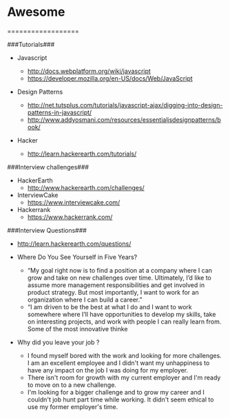 # Awesome
==================

###Tutorials###

* Javascript
  * http://docs.webplatform.org/wiki/javascript
  * https://developer.mozilla.org/en-US/docs/Web/JavaScript
  
* Design Patterns
  * http://net.tutsplus.com/tutorials/javascript-ajax/digging-into-design-patterns-in-javascript/
  * http://www.addyosmani.com/resources/essentialjsdesignpatterns/book/

* Hacker
  * http://learn.hackerearth.com/tutorials/


###Interview challenges###

* HackerEarth
  * http://www.hackerearth.com/challenges/
* InterviewCake
  * https://www.interviewcake.com/
* Hackerrank
  * https://www.hackerrank.com/
  
###Interview Questions###

* http://learn.hackerearth.com/questions/

* Where Do You See Yourself in Five Years?
  * “My goal right now is to find a position at a company where I can grow and take on new challenges over time. Ultimately, I’d like to assume more management responsibilities and get involved in product strategy. But most importantly, I want to work for an organization where I can build a career.”
  * “I am driven to be the best at what I do and I want to work somewhere where I’ll have opportunities to develop my skills, take on interesting projects, and work with people I can really learn from. Some of the most innovative thinke

* Why did you leave your job ?
  * I found myself bored with the work and looking for more challenges. I am an excellent employee and I didn't want my unhappiness to have any impact on the job I was doing for my employer.
  * There isn't room for growth with my current employer and I'm ready to move on to a new challenge.
  * I'm looking for a bigger challenge and to grow my career and I couldn't job hunt part time while working. It       didn't seem ethical to use my former employer's time.

